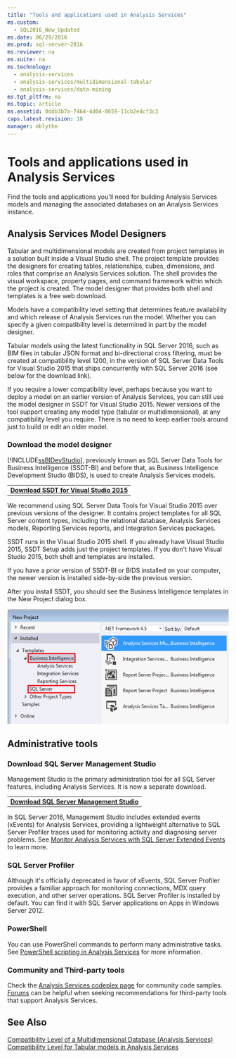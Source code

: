 ```yaml
---
title: "Tools and applications used in Analysis Services"
ms.custom: 
  - SQL2016_New_Updated
ms.date: 06/29/2016
ms.prod: sql-server-2016
ms.reviewer: na
ms.suite: na
ms.technology: 
  - analysis-services
  - analysis-services/multidimensional-tabular
  - analysis-services/data-mining
ms.tgt_pltfrm: na
ms.topic: article
ms.assetid: 0ddb3b7a-7464-4d04-8659-11cb2e4cf3c3
caps.latest.revision: 18
manager: mblythe
---
```

# Tools and applications used in Analysis Services
Find the tools and applications you'll need for building Analysis Services models and managing the associated databases on an Analysis Services instance.  
  
## Analysis Services Model Designers  
 Tabular and multidimensional models are created from project templates in a solution built inside a Visual Studio shell. The project template provides the designers for creating tables, relationships, cubes, dimensions, and roles that comprise an Analysis Services solution. The shell provides the visual workspace, property pages, and command framework within which the project is created. The model designer that provides both shell and templates is a free web download.  
  
 Models have a compatibility level setting that determines feature availability and which release of Analysis Services run the model.  Whether you can specify a given compatibility level is determined in part by the model designer.  
  
 Tabular models using the latest functionality in SQL Server 2016, such as BIM files in tabular JSON format and bi-directional cross filtering, must be created at compatibility level 1200, in the version of SQL Server Data Tools for Visual Studio 2015 that ships concurrently with SQL Server 2016 (see below for the download link).  
  
 If you require a lower compatibility level, perhaps because you want to deploy a model on an earlier version of Analysis Services, you can still use the model designer in SSDT for Visual Studio 2015. Newer versions of the tool support creating any model type (tabular or multidimensional), at any compatibility level you require. There is no need to keep earlier tools around just to  build or edit an older model.  
  
### Download the model designer  
 [!INCLUDE[ssBIDevStudio](../../Topics/TopicNameContainA/tokens/ssBIDevStudio_md.md)], previously known as SQL Server Data Tools for Business Intelligence (SSDT-BI) and before that, as Business Intelligence Development Studio (BIDS), is used to create Analysis Services models.  
  
||  
|-|  
|**[Download SSDT for Visual Studio 2015](https://msdn.microsoft.com/mt429383)**|  
  
 We recommend using SQL Server Data Tools for Visual Studio 2015 over previous versions of the designer. It contains project templates for all SQL Server content types, including the relational database, Analysis Services models, Reporting Services reports, and Integration Services packages.  
  
 SSDT runs in the Visual Studio 2015 shell. If you already have Visual Studio 2015, SSDT Setup adds just the project templates. If you don't have Visual Studio 2015, both shell and templates are installed.  
  
 If you have a prior version of SSDT-BI or BIDS installed on your computer, the newer version is installed side-by-side the previous version.  
  
 After you install SSDT, you should see the Business Intelligence templates in the New Project dialog box.  
  
 ![New Project templates in SSDT](../../Topics/TopicNameNotContainA/images/SSDT_BIProjects.png "SSDT_BIProjects")  
  
## Administrative tools  
  
### Download SQL Server Management Studio  
 Management Studio is the primary administration tool for all SQL Server features, including Analysis Services. It is now a separate download.  
  
||  
|-|  
|**[Download SQL Server Management Studio](https://msdn.microsoft.com/library/mt238290.aspx)**|  
  
 In SQL Server 2016, Management Studio includes extended events (xEvents) for Analysis Services, providing a lightweight alternative to SQL Server Profiler traces used for monitoring activity and diagnosing server problems. See [Monitor Analysis Services with SQL Server Extended Events](../../Topics/TopicNameNotContainA/Monitor-Analysis-Services-with-SQL-Server-Extended-Events.md) to learn more.  
  
### SQL Server Profiler  
 Although it's officially deprecated in favor of xEvents, SQL Server Profiler provides a familiar approach for monitoring connections, MDX query execution, and other server operations. SQL Server Profiler is installed by default. You can find it with SQL Server applications on Apps in Windows Server 2012.  
  
### PowerShell  
 You can use PowerShell commands to perform many administrative tasks. See [PowerShell scripting in Analysis Services](../../Topics/TopicNameNotContainA/PowerShell-scripting-in-Analysis-Services.md) for more information.  
  
### Community and Third-party tools  
 Check the [Analysis Services codeplex page](http://sqlsrvanalysissrvcs.codeplex.com/) for community code samples. [Forums](http://social.msdn.microsoft.com/Forums/sqlserver/home?forum=sqlanalysisservices) can be helpful when seeking recommendations for third-party tools that support Analysis Services.  
  
## See Also  
 [Compatibility Level of a Multidimensional Database (Analysis Services)](../../Topics/TopicNameContainA/Compatibility-Level-of-a-Multidimensional-Database--Analysis-Services-.md)   
 [Compatibility Level for Tabular models in Analysis Services](../../Topics/TopicNameNotContainA/Compatibility-Level-for-Tabular-models-in-Analysis-Services.md)